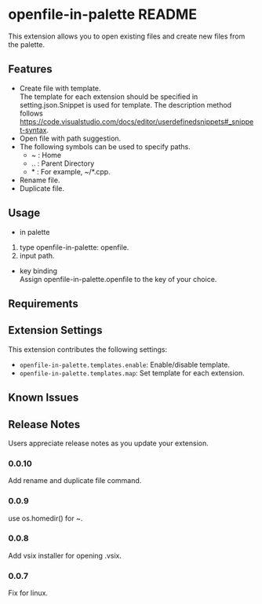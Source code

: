 # openfile-in-palette README

This extension allows you to open existing files and create new files from the palette.


## Features

* Create file with template.  
  The template for each extension should be specified in setting.json.Snippet is used for template. The description method follows https://code.visualstudio.com/docs/editor/userdefinedsnippets#_snippet-syntax.
* Open file with path suggestion.
* The following symbols can be used to specify paths.
  + ~ : Home
  + .. : Parent Directory
  + \* : For example, ~/*.cpp.
* Rename file.
* Duplicate file.

## Usage

* in palette
 1. type openfile-in-palette: openfile.
 2. input path.

* key binding  
Assign openfile-in-palette.openfile to the key of your choice.

## Requirements



## Extension Settings

This extension contributes the following settings:

* `openfile-in-palette.templates.enable`: Enable/disable template.
* `openfile-in-palette.templates.map`: Set template for each extension.

## Known Issues


## Release Notes

Users appreciate release notes as you update your extension.

### 0.0.10

Add rename and duplicate file command.

### 0.0.9

use os.homedir() for ~.

### 0.0.8

Add vsix installer for opening .vsix.

### 0.0.7

Fix for linux.

